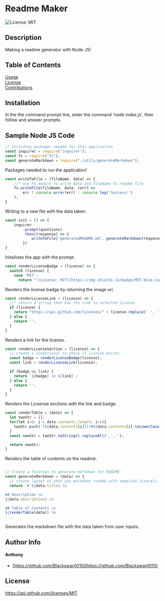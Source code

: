 # Readme Maker 

![License: MIT](https://img.shields.io/badge/MIT-blue.svg) 

## Description 

Making a readme generator with Node JS!


## Table of Contents 

[Usage](#usage)<br/>[License](#license)<br/>[Contributions](#contributions)<br/> 


## Installation 

In the the command prompt line, enter the command 'node index.js', then follow and answer prompts.

## Sample Node JS Code 
```js
// Including packages needed for this application
const inquirer = require("inquirer");
const fs = require("fs");
const generateMarkdown = require("./utils/generateMarkdown");
```
Packages needed to run the application!

```js
const writeToFile = (fileName, data) => {
    //* use FS module to write data and fileName to readme file
    fs.writeFile(fileName, data, (err) =>
        err ? console.error(err) : console.log('Success!')
    );
}
```
Writing to a new file with the data taken.

```js
const init = () => {
    inquirer
        .prompt(questions)
        .then((response) => {
            writeToFile('generatedREADME.md', generateMarkdown(response));
        })
}
```
Initailizes the app with the prompt.

```js
const renderLicenseBadge = (license) => {
  switch (license) {
    case 'MIT':
      return "![License: MIT](https://img.shields.io/badge/MIT-blue.svg)";
```
Renders the license badge by returning the image url.

```js
const renderLicenseLink = (license) => {
  //* return a string that has the link to selected license
  if (license) {
    return "https://api.github.com/licenses/" + license.replace(' ', '-');
  } else {
    return '';
  }
}
```
Renders a link for the license.

```js
const renderLicenseSection = (license) => {
  // create a conditional to check if license exists
  const badge = renderLicenseBadge(license);
  const link = renderLicenseLink(license);

  if (badge && link) {
    return `${badge} \n ${link}`;
  } else {
    return '';
  }
}
```
Renders the Licsense sections with the link and badge.

```js
const renderTable = (data) => {
  let twoStr = [];
  for(let i=0; i < data.contents.length; i++){
    twoStr.push(`[${data.contents[i]}](#${data.contents[i].toLowerCase()})<br/>`);
  }
  const newStr = twoStr.toString().replaceAll(',','');

  return newStr;
}
```
Renders the table of contents on the readme.

```js

// Create a function to generate markdown for README
const generateMarkdown = (data) => {
  // create layout of what you markdown readme with template literals
  return `# ${data.title} \n

## Description \n
${data.description} \n

## Table of Contents \n
${renderTable(data)} \n
....
```
Generates the markdown file with the data taken from user inputs.

## Author Info 

#### Anthony

* [https://github.com/Blackswan1010](https://github.com/Blackswan1010) 


## License
 https://api.github.com/licenses/MIT 



